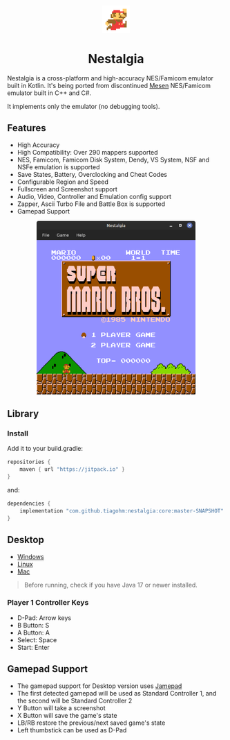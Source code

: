 <p align="center">
<img src="https://github.com/tiagohm/nestalgia/blob/master/docs/mario-256.png?raw=true" height="64" alt="Nestalgia" />
</p>

<h1 align="center">Nestalgia</h1>

Nestalgia is a cross-platform and high-accuracy NES/Famicom emulator built in Kotlin. It's being ported from
discontinued [Mesen](https://github.com/SourMesen/Mesen) NES/Famicom emulator built in C++ and C#.

It implements only the emulator (no debugging tools).

## Features

* High Accuracy
* High Compatibility: Over 290 mappers supported
* NES, Famicom, Famicom Disk System, Dendy, VS System, NSF and NSFe emulation is supported
* Save States, Battery, Overclocking and Cheat Codes
* Configurable Region and Speed
* Fullscreen and Screenshot support
* Audio, Video, Controller and Emulation config support
* Zapper, Ascii Turbo File and Battle Box is supported
* Gamepad Support

<p align="center">
<img src="https://github.com/tiagohm/nestalgia/blob/master/docs/1.png?raw=true" height="400" alt="Nestalgia" />
</p>

## Library

### Install

Add it to your build.gradle:

```gradle
repositories {
    maven { url "https://jitpack.io" }
}
```

and:

```gradle
dependencies {
    implementation "com.github.tiagohm:nestalgia:core:master-SNAPSHOT"
}
```

## Desktop

* [Windows](https://raw.githubusercontent.com/tiagohm/nestalgia/master/desktop/nestalgia.jar)
* [Linux](https://raw.githubusercontent.com/tiagohm/nestalgia/master/desktop/nestalgia.jar)
* [Mac](https://raw.githubusercontent.com/tiagohm/nestalgia/master/desktop/nestalgia.jar)

> Before running, check if you have Java 17 or newer installed.

### Player 1 Controller Keys

* D-Pad: Arrow keys
* B Button: S
* A Button: A
* Select: Space
* Start: Enter

## Gamepad Support

* The gamepad support for Desktop version uses [Jamepad](https://github.com/williamahartman/Jamepad)
* The first detected gamepad will be used as Standard Controller 1, and the second will be Standard Controller 2
* Y Button will take a screenshot
* X Button will save the game's state
* LB/RB restore the previous/next saved game's state
* Left thumbstick can be used as D-Pad
